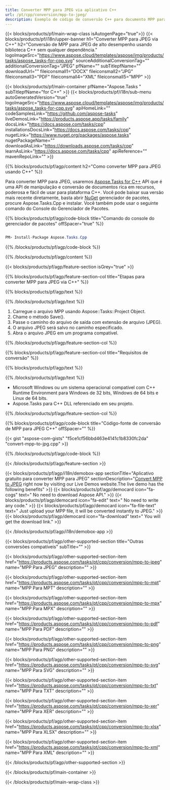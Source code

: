 ```yaml
---
title: Converter MPP para JPEG via aplicativo C++ 
url: /pt/cpp/conversion/mpp-to-jpeg/ 
description: Exemplo de código de conversão C++ para documento MPP para formato JPEG. Use o código de exemplo para conversão em lote de MPP para JPEG em qualquer aplicativo C++.
---
```


{{< blocks/products/pf/main-wrap-class isAutogenPage="true">}}
{{< blocks/products/pf/i18n/upper-banner h1="Converter MPP para JPEG via C++" h2="Conversão de MPP para JPEG de alto desempenho usando biblioteca C++ sem qualquer dependência." logoImageSrc="https://www.aspose.cloud/templates/aspose/img/products/tasks/aspose_tasks-for-cpp.svg" sourceAdditionalConversionTag="" additionalConversionTag="JPEG" pfName="" subTitlepfName="" downloadUrl="" fileiconsmall1="DOCX" fileiconsmall2="JPG" fileiconsmall3="PDF" fileiconsmall4="XML" fileiconsmall5="MPP" >}}

{{< blocks/products/pf/main-container pfName="Aspose.Tasks " subTitlepfName="for C++" >}}
{{< blocks/products/pf/i18n/sub-menu autoGeneratedVersion="true" logoImageSrc="https://www.aspose.cloud/templates/aspose/img/products/tasks/aspose_tasks-for-cpp.svg" apiHomeLink="" codeSamplesLink="https://github.com/aspose-tasks" liveDemosLink="https://products.aspose.app/tasks/family" docsLink="https://docs.aspose.com/tasks/cpp" installationsDocsLink="https://docs.aspose.com/tasks/cpp" nugetLink="https://www.nuget.org/packages/aspose.tasks" nugetPackageName="" downloadAsLink="https://downloads.aspose.com/tasks/cpp" learnAsLink="https://docs.aspose.com/tasks/cpp" apiReference="" mavenRepoLink="" >}}

{{% blocks/products/pf/agp/content h2="Como converter MPP para JPEG usando C++" %}}

 Para converter MPP para JPEG, usaremos
 [Aspose.Tasks for C++](https://products.aspose.com/tasks/cpp)
 API que é uma API de manipulação e conversão de documentos rica em recursos, poderosa e fácil de usar para plataforma C++. Você pode baixar sua versão mais recente diretamente, basta abrir
 [NuGet](https://www.nuget.org/packages/aspose.tasks)
 gerenciador de pacotes, procure
 Aspose.Tasks.Cpp
 e instalar. Você também pode usar o seguinte comando do Console do Gerenciador de Pacotes.

{{% blocks/products/pf/agp/code-block title="Comando do console do gerenciador de pacotes" offSpacer="true" %}}

```cs

PM> Install-Package Aspose.Tasks.Cpp

```

{{% /blocks/products/pf/agp/code-block %}}

{{% /blocks/products/pf/agp/content %}}

{{< blocks/products/pf/agp/feature-section isGrey="true" >}}

{{% blocks/products/pf/agp/feature-section-col title="Etapas para converter MPP para JPEG via C++" %}}

{{% blocks/products/pf/agp/text %}}


{{% /blocks/products/pf/agp/text %}}

1. Carregue o arquivo MPP usando Aspose::Tasks::Project Object.
1. Chame o método Save().
1. Passe o caminho do arquivo de saída com extensão de arquivo (JPEG).
1. O arquivo JPEG será salvo no caminho especificado.
1. Abra o arquivo JPEG em um programa compatível.

{{% /blocks/products/pf/agp/feature-section-col %}}

{{% blocks/products/pf/agp/feature-section-col title="Requisitos de conversão" %}}

{{% blocks/products/pf/agp/text %}}


{{% /blocks/products/pf/agp/text %}}

- Microsoft Windows ou um sistema operacional compatível com C++ Runtime Environment para Windows de 32 bits, Windows de 64 bits e Linux de 64 bits.
- Aspose.Tasks para C++ DLL referenciado em seu projeto.

{{% /blocks/products/pf/agp/feature-section-col %}}

{{% blocks/products/pf/agp/code-block title="Código-fonte de conversão de MPP para JPEG C++" offSpacer="" %}}

{{< gist "aspose-com-gists" "f5ce1cf56bbd463e4141c1b8330fc2da" "convert-mpp-to-jpg.cpp" >}}

{{% /blocks/products/pf/agp/code-block %}}

{{< /blocks/products/pf/agp/feature-section >}}

<!-- aboutfile Starts -->

{{< blocks/products/pf/agp/i18n/demobox-app sectionTitle="Aplicativo gratuito para converter MPP para JPEG" sectionDescription="[Convert MPP to JPEG](https://products.aspose.app/tasks/conversion/mpp-to-jpeg) right now by visiting our Live Demos website.The live demo has the following benefits" >}}
        {{< blocks/products/pf/agp/democard icon="fa-cogs" text=" No need to download Aspose API." >}}
        {{< blocks/products/pf/agp/democard icon="fa-edit" text=" No need to write any code." >}}
        {{< blocks/products/pf/agp/democard icon="fa-file-text" text=" Just upload your MPP file, it will be converted instantly to JPEG." >}}
        {{< blocks/products/pf/agp/democard icon="fa-download" text=" You will get the download link." >}}

{{< /blocks/products/pf/agp/i18n/demobox-app >}}

<!-- aboutfile Ends -->

{{< blocks/products/pf/agp/other-supported-section title="Outras conversões compatíveis" subTitle="" >}}

{{< blocks/products/pf/agp/other-supported-section-item href="https://products.aspose.com/tasks/pt/cpp/conversion/mpp-to-jpeg" name="MPP Para JPEG" description="" >}}

{{< blocks/products/pf/agp/other-supported-section-item href="https://products.aspose.com/tasks/pt/cpp/conversion/mpp-to-mpt" name="MPP Para MPT" description="" >}}

{{< blocks/products/pf/agp/other-supported-section-item href="https://products.aspose.com/tasks/pt/cpp/conversion/mpp-to-mpx" name="MPP Para MPX" description="" >}}

{{< blocks/products/pf/agp/other-supported-section-item href="https://products.aspose.com/tasks/pt/cpp/conversion/mpp-to-pdf" name="MPP Para PDF" description="" >}}

{{< blocks/products/pf/agp/other-supported-section-item href="https://products.aspose.com/tasks/pt/cpp/conversion/mpp-to-png" name="MPP Para PNG" description="" >}}

{{< blocks/products/pf/agp/other-supported-section-item href="https://products.aspose.com/tasks/pt/cpp/conversion/mpp-to-svg" name="MPP Para SVG" description="" >}}

{{< blocks/products/pf/agp/other-supported-section-item href="https://products.aspose.com/tasks/pt/cpp/conversion/mpp-to-txt" name="MPP Para TXT" description="" >}}

{{< blocks/products/pf/agp/other-supported-section-item href="https://products.aspose.com/tasks/pt/cpp/conversion/mpp-to-xer" name="MPP Para XER" description="" >}}

{{< blocks/products/pf/agp/other-supported-section-item href="https://products.aspose.com/tasks/pt/cpp/conversion/mpp-to-xlsx" name="MPP Para XLSX" description="" >}}

{{< blocks/products/pf/agp/other-supported-section-item href="https://products.aspose.com/tasks/pt/cpp/conversion/mpp-to-xml" name="MPP Para XML" description="" >}}



{{< /blocks/products/pf/agp/other-supported-section >}}

{{< /blocks/products/pf/main-container >}}
    
{{< /blocks/products/pf/main-wrap-class >}}